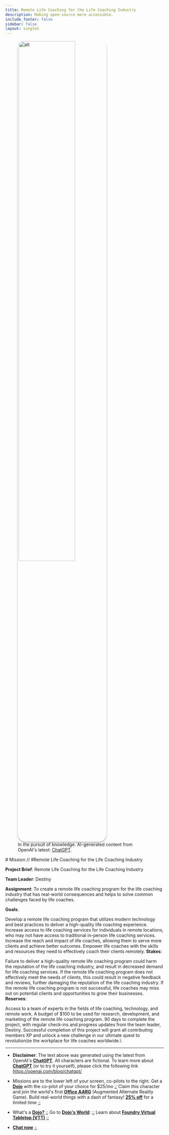```yaml
---
title: Remote Life Coaching for the Life Coaching Industry
description: Making open-source more accessible.
include_footer: false
sidebar: false
layout: single2
---
```

<figure>
    <img src='/uploads/mechs/Barista.png' style="width: 65%;height: 65%;padding: 3px; box-shadow: 0 3px 5px rgba(0,0,0,.3);border-radius: 25px;overflow: hidden;border: none;" align="middle"; alt='alt'; alt='student in hoody with laptop';/>
    <figcaption>In the pursuit of knowledge.  AI-generated content from OpenAI's latest: <a href="https://openai.com/blog/chatgpt/" >ChatGPT</a>.</figcaption>
</figure>
# Mission // #Remote Life Coaching for the Life Coaching Industry

**Project Brief**: Remote Life Coaching for the Life Coaching Industry

**Team Leader**: Destiny

**Assignment**:
To create a remote life coaching program for the life coaching industry that has real-world consequences and helps to solve common challenges faced by life coaches.

**Goals**:

Develop a remote life coaching program that utilizes modern technology and best practices to deliver a high-quality life coaching experience.
Increase access to life coaching services for individuals in remote locations, who may not have access to traditional in-person life coaching services.
Increase the reach and impact of life coaches, allowing them to serve more clients and achieve better outcomes.
Empower life coaches with the skills and resources they need to effectively coach their clients remotely.
**Stakes**:

Failure to deliver a high-quality remote life coaching program could harm the reputation of the life coaching industry, and result in decreased demand for life coaching services.
If the remote life coaching program does not effectively meet the needs of clients, this could result in negative feedback and reviews, further damaging the reputation of the life coaching industry.
If the remote life coaching program is not successful, life coaches may miss out on potential clients and opportunities to grow their businesses.
**Reserves**:

Access to a team of experts in the fields of life coaching, technology, and remote work.
A budget of $100 to be used for research, development, and marketing of the remote life coaching program.
90 days to complete the project, with regular check-ins and progress updates from the team leader, Destiny.
Successful completion of this project will grant all contributing members XP and unlock a new challenge in our ultimate quest to revolutionize the workplace for life coaches worldwide.\

---

* **Disclaimer**: The text above was generated using the latest from OpenAI's [**ChatGPT**](https://openai.com/blog/chatgpt/).  All characters are fictional.  To learn more about [**ChatGPT**](https://openai.com/blog/chatgpt/) (or to try it yourself), please click the following link https://openai.com/blog/chatgpt/

* Missions are to the lower left of your screen, co-pilots to the right. Get a [**Dojo**](https://workmates.live/marketplace) with the co-pilot of your choice for $25/mo [::](https://workmates.live/marketplace)  Claim this character and join the world's first [**Office AARG**](https://dojos.world) (Augmented Alternate Reality Game). Build real-world things with a dash of fantasy! [**25% off**](https://blog.workdojos.com/getadojo) for a limited time [::](https://blog.workdojos.com/getadojo) 

* What's a [**Dojo?**](https://workdojos.com) [::](https://workdojos.com)  Go to [**Dojo's World**](https://dojos.world): [::](https://dojos.world)  Learn about [**Foundry Virtual Tabletop (VTT)**](https://foundryvtt.com) [::](https://foundryvtt.com/)

* [**Chat now**](https://chat.workmates.live/channel/support) [::](https://chat.workmates.live/channel/support)